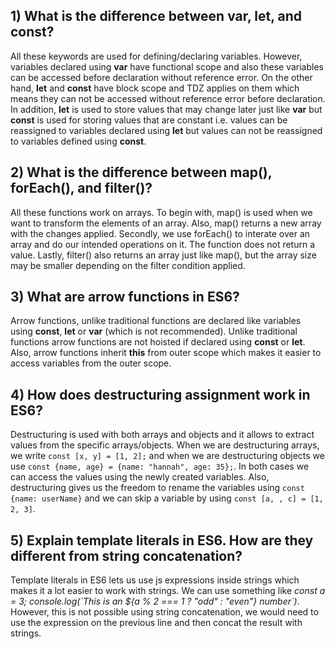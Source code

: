 ## 1) What is the difference between var, let, and const?
All these keywords are used for defining/declaring variables. However, variables declared using **var** have functional scope and also these variables can be accessed before declaration without reference error. On the other hand, **let** and **const** have block scope and TDZ applies on them which means they can not be accessed without reference error before declaration. In addition, **let** is used to store values that may change later just like **var** but **const** is used for storing values that are constant i.e. values can be reassigned to variables declared using **let** but values can not be reassigned to variables defined using **const**.

## 2) What is the difference between map(), forEach(), and filter()?
All these functions work on arrays. To begin with, map() is used when we want to transform the elements of an array. Also, map() returns a new array with the changes applied. Secondly, we use forEach() to interate over an array and do our intended operations on it. The function does not return a value. Lastly, filter() also returns an array just like map(), but the array size may be smaller depending on the filter condition applied.

## 3) What are arrow functions in ES6?
Arrow functions, unlike traditional functions are declared like variables using **const**, **let** or **var** (which is not recommended). Unlike traditional functions arrow functions are not hoisted if declared using **const** or **let**. Also, arrow functions inherit **this** from outer scope which makes it easier to access variables from the outer scope.

## 4) How does destructuring assignment work in ES6?
Destructuring is used with both arrays and objects and it allows to extract values from the specific arrays/objects. When we are destructuring arrays, we write `const [x, y] = [1, 2];` and when we are destructuring objects we use `const {name, age} = {name: "hannah", age: 35};`. In both cases we can access the values using the newly created variables. Also, destructuring gives us the freedom to rename the variables using `const {name: userName}` and we can skip a variable by using `const [a, , c] = [1, 2, 3]`.

## 5) Explain template literals in ES6. How are they different from string concatenation?

Template literals in ES6 lets us use js expressions inside strings which makes it a lot easier to work with strings. We can use something like *const a = 3; console.log(\`This is an ${a % 2 === 1 ? "odd" : "even"} number\`)*. However, this is not possible using string concatenation, we would need to use the expression on the previous line and then concat the result with strings.